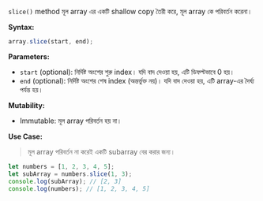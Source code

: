 
`slice()` method মূল array এর একটি  shallow copy তৈরী করে,  মূল array কে পরিবর্তন করেনা।

**Syntax:**
```javascript
array.slice(start, end);
```

**Parameters:**
- `start` (optional): নির্দিষ্ট অংশের শুরু index। যদি বাদ দেওয়া হয়, এটি ডিফল্টভাবে 0 হয়।
- `end` (optional): নির্দিষ্ট অংশের শেষ index (অন্তর্ভুক্ত নয়)। যদি বাদ দেওয়া হয়, এটি array-এর দৈর্ঘ্য পর্যন্ত হয়।

**Mutability:**
- Immutable: মূল array পরিবর্তন হয় না।

**Use Case:**
>মূল array পরিবর্তন না করেই একটি subarray বের করার জন্য।
```javascript
let numbers = [1, 2, 3, 4, 5];
let subArray = numbers.slice(1, 3);
console.log(subArray); // [2, 3]
console.log(numbers); // [1, 2, 3, 4, 5]
```
